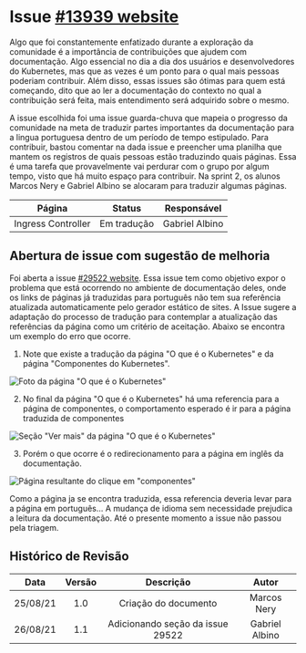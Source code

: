 # Issue [#13939 website](https://github.com/kubernetes/website/issues/13939)

Algo que foi constantemente enfatizado durante a exploração da comunidade é a importância de contribuições que ajudem com documentação. Algo essencial no dia a dia dos usuários e desenvolvedores do Kubernetes, mas que as vezes é um ponto para o qual mais pessoas poderiam contribuir.
Além disso, essas issues são ótimas para quem está começando, dito que ao ler a documentação do contexto no qual a contribuição será feita, mais entendimento será adquirido sobre o mesmo.

A issue escolhida foi uma issue guarda-chuva que mapeia o progresso da comunidade na meta de traduzir partes importantes da documentação para a lingua portuguesa dentro de um período de tempo estipulado. Para contribuir, bastou comentar na dada issue e preencher uma planilha que mantem os registros de quais pessoas estão traduzindo quais páginas. 
Essa é uma tarefa que provavelmente vai perdurar com o grupo por algum tempo, visto que há muito espaço para contribuir. Na sprint 2, os alunos Marcos Nery e Gabriel Albino se alocaram para traduzir algumas páginas.

|Página|Status|Responsável|
|:--:|:--:|:--:|
|Ingress Controller|Em tradução|Gabriel Albino|

## Abertura de issue com sugestão de melhoria
Foi aberta a issue [#29522 website](https://github.com/kubernetes/website/issues/29522).
Essa issue tem como objetivo expor o problema que está ocorrendo no ambiente de documentação deles, onde os links de páginas já traduzidas para português não tem sua referência atualizada automaticamente pelo gerador estático de sites. A Issue sugere a adaptação do processo de tradução para contemplar a atualização das referências da página como um critério de aceitação. Abaixo se encontra um exemplo do erro que ocorre.

1. Note que existe a tradução da página "O que é o Kubernetes" e da página "Componentes do Kubernetes".

![Foto da página "O que é o Kubernetes"](https://gces-kubernetes.github.io/Wiki/assets/sprint2/issue29522-1.png)

2. No final da página "O que é o Kubernetes" há uma referencia para a página de componentes, o comportamento esperado é ir para a página traduzida de componentes

![Seção "Ver mais" da página "O que é o Kubernetes"](https://gces-kubernetes.github.io/Wiki/assets/sprint2/issue29522-2.png)

3. Porém o que ocorre é o redirecionamento para a página em inglês da documentação.

![Página resultante do clique em "componentes"](https://gces-kubernetes.github.io/Wiki/assets/sprint2/issue29522-3.png)


Como a página ja se encontra traduzida, essa referencia deveria levar para a página em português... A mudança de idioma sem necessidade prejudica a leitura da documentação.
Até o presente momento a issue não passou pela triagem.

## Histórico de Revisão
|Data|Versão|Descrição|Autor|
|:--:|:--:|:--:|:--:|
|25/08/21|1.0|Criação do documento|Marcos Nery|
|26/08/21|1.1|Adicionando seção da issue 29522|Gabriel Albino|
